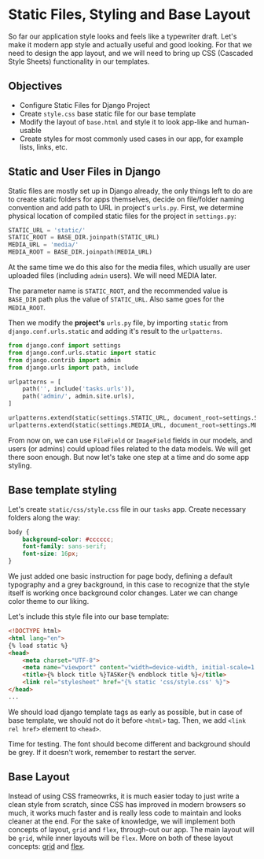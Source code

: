 # Static Files, Styling and Base Layout

So far our application style looks and feels like a typewriter draft. Let's make it modern app style and actually useful and good looking. For that we need to design the app layout, and we will need to bring up CSS (Cascaded Style Sheets) functionality in our templates.

## Objectives

* Configure Static Files for Django Project
* Create `style.css` base static file for our base template
* Modify the layout of `base.html` and style it to look app-like and human-usable
* Create styles for most commonly used cases in our app, for example lists, links, etc.

## Static and User Files in Django

Static files are mostly set up in Django already, the only things left to do are to create static folders for apps themselves, decide on file/folder naming convention and add path to URL in project's `urls.py`. First, we determine physical location of compiled static files for the project in `settings.py`:

```Python
STATIC_URL = 'static/'
STATIC_ROOT = BASE_DIR.joinpath(STATIC_URL)
MEDIA_URL = 'media/'
MEDIA_ROOT = BASE_DIR.joinpath(MEDIA_URL)
```

At the same time we do this also for the media files, which usually are user uploaded files (including `admin` users). We will need MEDIA later.

The parameter name is `STATIC_ROOT`, and the recommended value is `BASE_DIR` path plus the value of `STATIC_URL`. Also same goes for the `MEDIA_ROOT`.

Then we modify the __project's__ `urls.py` file, by importing `static` from `django.conf.urls.static` and adding it's result to the `urlpatterns`.

```Python
from django.conf import settings
from django.conf.urls.static import static
from django.contrib import admin
from django.urls import path, include

urlpatterns = [
    path('', include('tasks.urls')),    
    path('admin/', admin.site.urls),
]

urlpatterns.extend(static(settings.STATIC_URL, document_root=settings.STATIC_ROOT))
urlpatterns.extend(static(settings.MEDIA_URL, document_root=settings.MEDIA_ROOT))
```

From now on, we can use `FileField` or `ImageField` fields in our models, and users (or admins) could upload files related to the data models. We will get there soon enough. But now let's take one step at a time and do some app styling.

## Base template styling

Let's create `static/css/style.css` file in our `tasks` app. Create necessary folders along the way:

```CSS
body {
    background-color: #cccccc;
    font-family: sans-serif;
    font-size: 16px;
}
```

We just added one basic instruction for page body, defining a default typography and a grey background, in this case to recognize that the style itself is working once background color changes. Later we can change color theme to our liking.

Let's include this style file into our base template:

```HTML
<!DOCTYPE html>
<html lang="en">
{% load static %}
<head>
    <meta charset="UTF-8">
    <meta name="viewport" content="width=device-width, initial-scale=1.0">
    <title>{% block title %}TASKer{% endblock title %}</title>
    <link rel="stylesheet" href="{% static 'css/style.css' %}">
</head>
...
```

We should load django template tags as early as possible, but in case of base template, we should not do it before `<html>` tag. Then, we add `<link rel href>` element to `<head>`.

Time for testing. The font should become different and background should be grey. If it doesn't work, remember to restart the server.

## Base Layout

Instead of using CSS frameowrks, it is much easier today to just write a clean style from scratch, since CSS has improved in modern browsers so much, it works much faster and is really less code to maintain and looks cleaner at the end. For the sake of knowledge, we will implement both concepts of layout, `grid` and `flex`, through-out our app.
The main layout will be `grid`, while inner layouts will be `flex`. More on both of these layout concepts: [grid](https://css-tricks.com/snippets/css/complete-guide-grid/) and [flex](https://css-tricks.com/snippets/css/a-guide-to-flexbox/).

